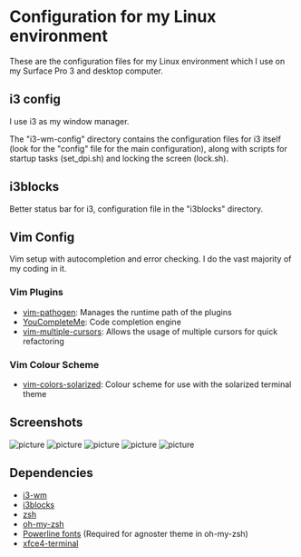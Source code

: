 # Configuration for my Linux environment

These are the configuration files for my Linux environment which I use on my Surface Pro 3 and desktop computer.

## i3 config

I use i3 as my window manager.

The "i3-wm-config" directory contains the configuration files for i3 itself (look for the "config" file for the main configuration), along with scripts for startup tasks (set_dpi.sh) and locking the screen (lock.sh).

## i3blocks

Better status bar for i3, configuration file in the "i3blocks" directory.

## Vim Config

Vim setup with autocompletion and error checking. I do the vast majority of my coding in it.

### Vim Plugins

* [vim-pathogen](https://github.com/tpope/vim-pathogen): Manages the runtime path of the plugins
* [YouCompleteMe](https://github.com/Valloric/YouCompleteMe): Code completion engine
* [vim-multiple-cursors](https://github.com/terryma/vim-multiple-cursors): Allows the usage of multiple cursors for quick refactoring

### Vim Colour Scheme

* [vim-colors-solarized](https://github.com/altercation/vim-colors-solarized): Colour scheme for use with the solarized terminal theme

## Screenshots

![picture](http://i.imgur.com/w4HQQSk.jpg)
![picture](http://i.imgur.com/tiQoG6x.jpg)
![picture](http://i.imgur.com/zYyp7LM.jpg)
![picture](http://i.imgur.com/hi1uIhx.jpg)
![picture](http://i.imgur.com/HFidwRZ.jpg)

## Dependencies

* [i3-wm](https://i3wm.org/)
* [i3blocks](https://github.com/vivien/i3blocks)
* [zsh](http://www.zsh.org/)
* [oh-my-zsh](https://github.com/robbyrussell/oh-my-zsh)
* [Powerline fonts](https://github.com/powerline/fonts) (Required for agnoster theme in oh-my-zsh)
* [xfce4-terminal](http://docs.xfce.org/apps/terminal/start)

